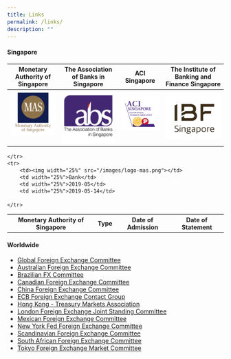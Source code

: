 ```yaml
---
title: Links
permalink: /links/
description: ""
---
```

#### Singapore


| Monetary Authority of Singapore | The Association of Banks in Singapore | ACI Singapore | The Institute of Banking and Finance Singapore |
| :--------: | :--------: | :--------: | :--------: |
| [![mas](/images/logo-mas.png)](http://www.mas.gov.sg/)&nbsp;    | [![abs](/images/logo-abs.png)](http://www.abs.org.sg/)     | [![aci](/images/logo-aci.png)](http://www.acisin.com/)&nbsp;    |  [![ibf](/images/logo-ibf.png)](http://www.ibf.org.sg/) |

<table> 
		<tbody><tr>
		<th>Monetary Authority of Singapore</th>
		<th>Type</th>
		<th>Date of Admission</th>
		<th>Date of Statement</th>

	</tr>
	<tr>
		<td><img width="25%" src="/images/logo-mas.png"></td>
		<td width="25%">Bank</td>
		<td width="25%">2019-05</td>
		<td width="25%">2019-05-14</td>

	</tr>
</tbody></table>



#### Worldwide

*   [Global Foreign Exchange Committee](https://www.globalfxc.org/)
*   [Australian Foreign Exchange Committee](http://afxc.rba.gov.au/)
*   [Brazilian FX Committee](https://www.bcb.gov.br/en/#!/c/brfxc/)
*   [Canadian Foreign Exchange Committee](http://www.cfec.ca/)
*   [China Foreign Exchange Committee](http://www.chinamoney.com.cn/english/cfxcovs/)
*   [ECB Foreign Exchange Contact Group](https://www.ecb.europa.eu/paym/groups/fxcg/html/index.en.html)
*   [Hong Kong - Treasury Markets Association](https://www.tma.org.hk/)
*   [London Foreign Exchange Joint Standing Committee](https://www.bankofengland.co.uk/markets/london-foreign-exchange-joint-standing-committee)
*   [Mexican Foreign Exchange Committee](http://cmcm.banxico.org.mx/indexEn.html)
*   [New York Fed Foreign Exchange Committee](https://www.newyorkfed.org/fxc/index.html)
*   [Scandinavian Foreign Exchange Committee](https://www.riksbank.se/en-gb/about-the-riksbank/international-work/scandinavian-foreign-exchange-committee/)
*   [South African Foreign Exchange Committee](http://www.resbank.co.za/Markets/South_African_Foreign_Exchange_Committee/Pages/default.aspx)
*   [Tokyo Foreign Exchange Market Committee](http://www.fxcomtky.com/index_e.html)